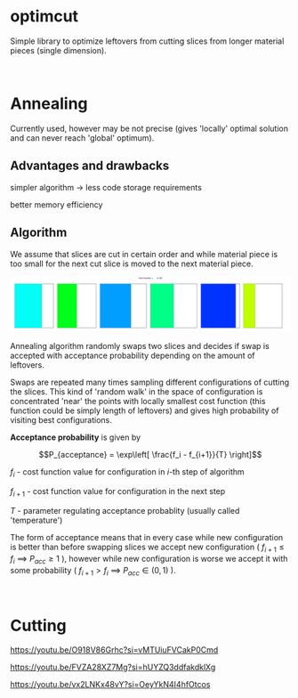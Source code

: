 # optimcut
Simple library to optimize leftovers from cutting slices from longer material pieces (single dimension).

<br>

# Annealing

Currently used, however may be not precise (gives 'locally' optimal solution and can never reach 'global' optimum).

## Advantages and drawbacks

simpler algorithm -> less code storage requirements

better memory efficiency


## Algorithm

We assume that slices are cut in certain order and while material piece is too small for the next cut slice is moved to the next material piece.

![](https://github.com/KKobuszewski/optimcut/blob/main/figs/visualization0.gif)

Annealing algorithm randomly swaps two slices and decides if swap is accepted with acceptance probability depending on the amount of leftovers.

Swaps are repeated many times sampling different configurations of cutting the slices. This kind of 'random walk' in the space of configuration is concentrated 'near' the points with locally smallest cost function (this function could be simply length of leftovers) and gives high probability of visiting best configurations.

**Acceptance probability** is given by

$$P_{acceptance} = \exp\left[ \frac{f_i - f_{i+1}}{T} \right]$$

$f_i$     - cost function value for configuration in $i$-th step of algorithm

$f_{i+1}$ - cost function value for configuration in the next step

$T$       - parameter regulating acceptance probablity (usually called 'temperature')


The form of acceptance means that in every case while new configuration is better than before swapping slices we accept new configuration ( $`f_{i+1} \leq f_i ~\implies~ P_{acc} \geq 1`$ ), however while new configuration is worse we accept it with some probability ( $`f_{i+1} > f_i ~\implies~ P_{acc} \in (0,1)`$ ).

<br>



# Cutting 

https://youtu.be/O918V86Grhc?si=vMTUiuFVCakP0Cmd

https://youtu.be/FVZA28XZ7Mg?si=hUYZQ3ddfakdklXg

https://youtu.be/vx2LNKx48vY?si=OeyYkN4I4hfOtcos
